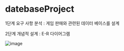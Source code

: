 # datebaseProject

1단계 요구 사항 분석 : 게임 판매와 관련된 데이터 베이스를 설계

2단계 개념적 설계 : E-R 다이어그램

![image](https://github.com/user-attachments/assets/f0ba1b99-1c51-4404-b9e8-4f77e7f6755d)
